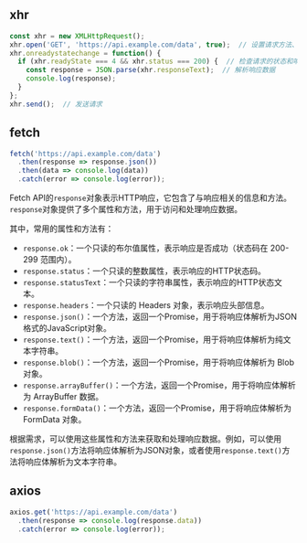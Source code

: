 ## xhr

```js
const xhr = new XMLHttpRequest();
xhr.open('GET', 'https://api.example.com/data', true);  // 设置请求方法、URL和异步标志
xhr.onreadystatechange = function() {
  if (xhr.readyState === 4 && xhr.status === 200) {  // 检查请求的状态和响应的状态码
    const response = JSON.parse(xhr.responseText);  // 解析响应数据
    console.log(response);
  }
};
xhr.send();  // 发送请求
```

## fetch

```js
fetch('https://api.example.com/data')
  .then(response => response.json())
  .then(data => console.log(data))
  .catch(error => console.log(error));
```

Fetch API的`response`对象表示HTTP响应，它包含了与响应相关的信息和方法。`response`对象提供了多个属性和方法，用于访问和处理响应数据。

其中，常用的属性和方法有：

- `response.ok`：一个只读的布尔值属性，表示响应是否成功（状态码在 200-299 范围内）。
- `response.status`：一个只读的整数属性，表示响应的HTTP状态码。
- `response.statusText`：一个只读的字符串属性，表示响应的HTTP状态文本。
- `response.headers`：一个只读的 Headers 对象，表示响应头部信息。
- `response.json()`：一个方法，返回一个Promise，用于将响应体解析为JSON格式的JavaScript对象。
- `response.text()`：一个方法，返回一个Promise，用于将响应体解析为纯文本字符串。
- `response.blob()`：一个方法，返回一个Promise，用于将响应体解析为 Blob 对象。
- `response.arrayBuffer()`：一个方法，返回一个Promise，用于将响应体解析为 ArrayBuffer 数据。
- `response.formData()`：一个方法，返回一个Promise，用于将响应体解析为 FormData 对象。

根据需求，可以使用这些属性和方法来获取和处理响应数据。例如，可以使用`response.json()`方法将响应体解析为JSON对象，或者使用`response.text()`方法将响应体解析为文本字符串。

## axios

```js
axios.get('https://api.example.com/data')
  .then(response => console.log(response.data))
  .catch(error => console.log(error));
```

